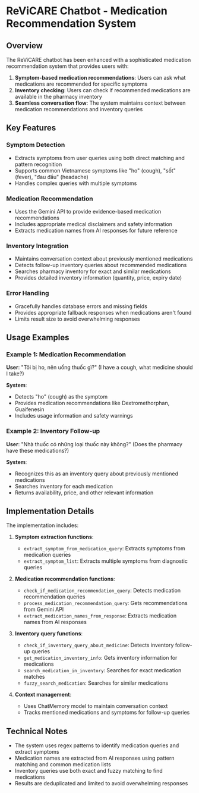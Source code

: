 # ReViCARE Chatbot - Medication Recommendation System

## Overview

The ReViCARE chatbot has been enhanced with a sophisticated medication recommendation system that provides users with:

1. **Symptom-based medication recommendations**: Users can ask what medications are recommended for specific symptoms
2. **Inventory checking**: Users can check if recommended medications are available in the pharmacy inventory
3. **Seamless conversation flow**: The system maintains context between medication recommendations and inventory queries

## Key Features

### Symptom Detection

- Extracts symptoms from user queries using both direct matching and pattern recognition
- Supports common Vietnamese symptoms like "ho" (cough), "sốt" (fever), "đau đầu" (headache)
- Handles complex queries with multiple symptoms

### Medication Recommendation

- Uses the Gemini API to provide evidence-based medication recommendations
- Includes appropriate medical disclaimers and safety information
- Extracts medication names from AI responses for future reference

### Inventory Integration

- Maintains conversation context about previously mentioned medications
- Detects follow-up inventory queries about recommended medications
- Searches pharmacy inventory for exact and similar medications
- Provides detailed inventory information (quantity, price, expiry date)

### Error Handling

- Gracefully handles database errors and missing fields
- Provides appropriate fallback responses when medications aren't found
- Limits result size to avoid overwhelming responses

## Usage Examples

### Example 1: Medication Recommendation

**User**: "Tôi bị ho, nên uống thuốc gì?" (I have a cough, what medicine should I take?)

**System**: 
- Detects "ho" (cough) as the symptom
- Provides medication recommendations like Dextromethorphan, Guaifenesin
- Includes usage information and safety warnings

### Example 2: Inventory Follow-up

**User**: "Nhà thuốc có những loại thuốc này không?" (Does the pharmacy have these medications?)

**System**:
- Recognizes this as an inventory query about previously mentioned medications
- Searches inventory for each medication
- Returns availability, price, and other relevant information

## Implementation Details

The implementation includes:

1. **Symptom extraction functions**:
   - `extract_symptom_from_medication_query`: Extracts symptoms from medication queries
   - `extract_symptom_list`: Extracts multiple symptoms from diagnostic queries

2. **Medication recommendation functions**:
   - `check_if_medication_recommendation_query`: Detects medication recommendation queries
   - `process_medication_recommendation_query`: Gets recommendations from Gemini API
   - `extract_medication_names_from_response`: Extracts medication names from AI responses

3. **Inventory query functions**:
   - `check_if_inventory_query_about_medicine`: Detects inventory follow-up queries
   - `get_medication_inventory_info`: Gets inventory information for medications
   - `search_medication_in_inventory`: Searches for exact medication matches
   - `fuzzy_search_medication`: Searches for similar medications

4. **Context management**:
   - Uses ChatMemory model to maintain conversation context
   - Tracks mentioned medications and symptoms for follow-up queries

## Technical Notes

- The system uses regex patterns to identify medication queries and extract symptoms
- Medication names are extracted from AI responses using pattern matching and common medication lists
- Inventory queries use both exact and fuzzy matching to find medications
- Results are deduplicated and limited to avoid overwhelming responses 